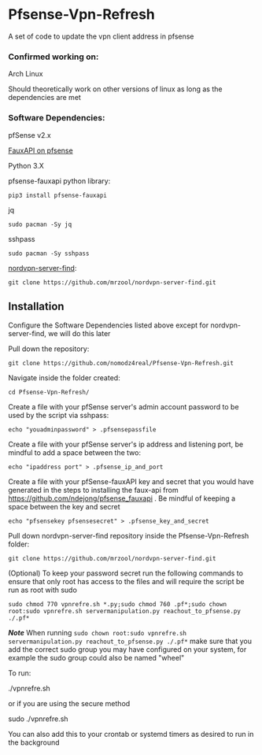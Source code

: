 # Pfsense-Vpn-Refresh
A set of code to update the vpn client address in pfsense

### Confirmed working on:
Arch Linux

Should theoretically work on other versions of linux as long as the dependencies are met

### Software Dependencies:

pfSense v2.x

[FauxAPI on pfsense](https://github.com/ndejong/pfsense_fauxapi) 

Python 3.X

pfsense-fauxapi python library:

    pip3 install pfsense-fauxapi

jq

    sudo pacman -Sy jq
sshpass 

    sudo pacman -Sy sshpass

[nordvpn-server-find](https://github.com/mrzool/nordvpn-server-find):

    git clone https://github.com/mrzool/nordvpn-server-find.git
## Installation


Configure the Software Dependencies listed above except for nordvpn-server-find, we will do this later

Pull down the repository:

    git clone https://github.com/nomodz4real/Pfsense-Vpn-Refresh.git

Navigate inside the folder created:

    cd Pfsense-Vpn-Refresh/

Create a file with your pfSense server's admin account password to be used by the script via sshpass:

    echo "youadminpassword" > .pfsensepassfile

Create a file with your pfSense server's ip address and listening port, be mindful to add a space between the two:

    echo "ipaddress port" > .pfsense_ip_and_port

Create a file with your pfSense-fauxAPI key and secret that you would have generated in the steps to installing the faux-api from https://github.com/ndejong/pfsense_fauxapi . Be mindful of keeping a space between the key and secret

    echo "pfsensekey pfsensesecret" > .pfsense_key_and_secret

Pull down nordvpn-server-find repository inside the Pfsense-Vpn-Refresh folder:

    git clone https://github.com/mrzool/nordvpn-server-find.git

(Optional)
To keep your password secret run the following commands to ensure that only root has access to the files and will require the script be run as root with sudo

 `sudo chmod 770 vpnrefre.sh *.py;sudo chmod 760 .pf*;sudo chown root:sudo vpnrefre.sh servermanipulation.py reachout_to_pfsense.py ./.pf*`

***Note*** When running `sudo chown root:sudo vpnrefre.sh servermanipulation.py reachout_to_pfsense.py ./.pf*` make sure that you add the correct sudo group you may have configured on your system, for example the sudo group could also be named "wheel"

To run:

./vpnrefre.sh 

or if you are using the secure method

sudo ./vpnrefre.sh 

You can also add this to your crontab or systemd timers as desired to run in the background
